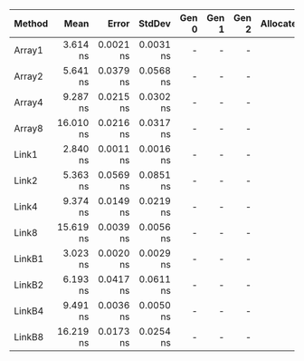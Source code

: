 | Method |      Mean |     Error |    StdDev | Gen 0 | Gen 1 | Gen 2 | Allocated |
|------- |----------:|----------:|----------:|------:|------:|------:|----------:|
| Array1 |  3.614 ns | 0.0021 ns | 0.0031 ns |     - |     - |     - |         - |
| Array2 |  5.641 ns | 0.0379 ns | 0.0568 ns |     - |     - |     - |         - |
| Array4 |  9.287 ns | 0.0215 ns | 0.0302 ns |     - |     - |     - |         - |
| Array8 | 16.010 ns | 0.0216 ns | 0.0317 ns |     - |     - |     - |         - |
|  Link1 |  2.840 ns | 0.0011 ns | 0.0016 ns |     - |     - |     - |         - |
|  Link2 |  5.363 ns | 0.0569 ns | 0.0851 ns |     - |     - |     - |         - |
|  Link4 |  9.374 ns | 0.0149 ns | 0.0219 ns |     - |     - |     - |         - |
|  Link8 | 15.619 ns | 0.0039 ns | 0.0056 ns |     - |     - |     - |         - |
| LinkB1 |  3.023 ns | 0.0020 ns | 0.0029 ns |     - |     - |     - |         - |
| LinkB2 |  6.193 ns | 0.0417 ns | 0.0611 ns |     - |     - |     - |         - |
| LinkB4 |  9.491 ns | 0.0036 ns | 0.0050 ns |     - |     - |     - |         - |
| LinkB8 | 16.219 ns | 0.0173 ns | 0.0254 ns |     - |     - |     - |         - |
